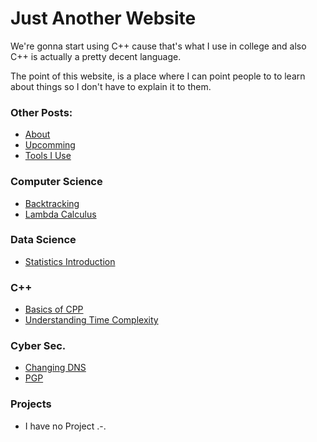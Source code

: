 # Just Another Website

We're gonna start using C++ cause that's what I use in college and also C++ is actually a pretty decent language.

The point of this website, is a place where I can point people to to learn about things so I don't have to explain it to them.

### Other Posts:


* [About](posts/about.html)
* [Upcomming](posts/todo.html)
* [Tools I Use](posts/tools.html)


### Computer Science
* [Backtracking](posts/cs/backtracking.html)
* [Lambda Calculus]()

### Data Science
* [Statistics Introduction]()


### C++
* [Basics of CPP](posts/cpp/basics.html)
* [Understanding Time Complexity](posts/cpp/timecomplexity.html)


### Cyber Sec.
* [Changing DNS](posts/dns.html)
* [PGP](posts/PGP.html)

### Projects

* I have no Project .-.

